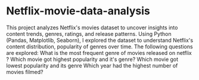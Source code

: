 # Netflix-movie-data-analysis
This project analyzes Netflix's movies dataset to uncover insights into content trends, genres, ratings, and release patterns. Using Python (Pandas, Matplotlib, Seaborn), I explored the dataset to understand Netflix's content distribution, popularity of genres over time.
The following questions are explored:
What is the most frequent genre of movies released on netflix ?
Which movie got highest popularity and it's genre?
Which movie got lowest popularity and its genre
Which year had the highest number of movies filmed?
